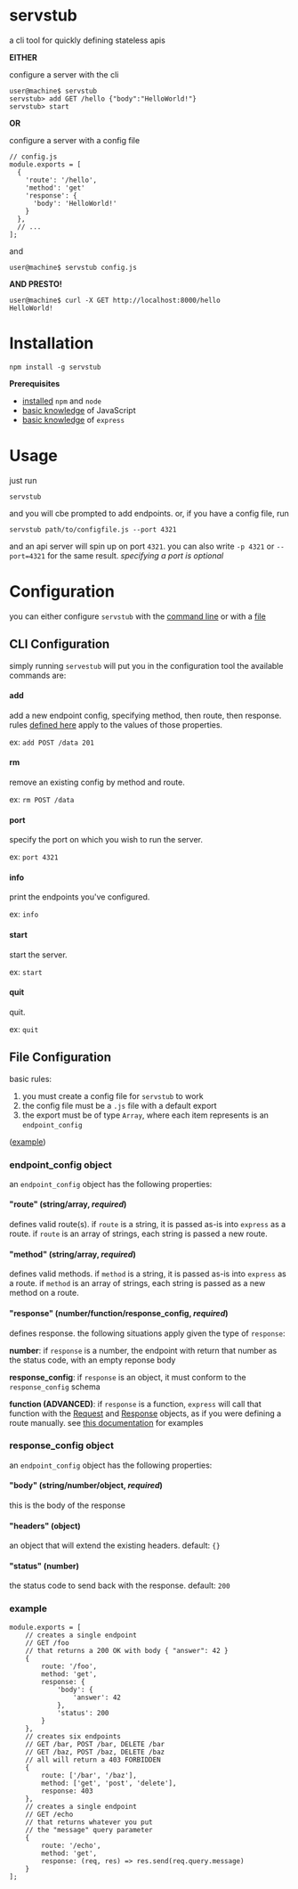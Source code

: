 # servstub
a cli tool for quickly defining stateless apis


**EITHER**

configure a server with the cli
```
user@machine$ servstub
servstub> add GET /hello {"body":"HelloWorld!"}
servstub> start
```
**OR**

configure a server with a config file
```
// config.js
module.exports = [
  {
    'route': '/hello',
    'method': 'get'
    'response': {
      'body': 'HelloWorld!'
    }
  },
  // ...
];
```
and

```
user@machine$ servstub config.js
```

**AND PRESTO!**

```
user@machine$ curl -X GET http://localhost:8000/hello
HelloWorld!
```

# Installation
`npm install -g servstub`

**Prerequisites**
- [installed](https://nodejs.org/en/download/) `npm` and `node`
- [basic knowledge](https://developer.mozilla.org/en-US/docs/Web/JavaScript/Guide) of JavaScript
- [basic knowledge](https://expressjs.com/en/4x/api.html) of `express`

# Usage
just run

`servstub`

and you will cbe prompted to add endpoints. or, if you have a config file, run

`servstub path/to/configfile.js --port 4321`

and an api server will spin up on port `4321`. you can also write `-p 4321` or `--port=4321` for the same result. _specifying a port is optional_

# Configuration
you can either configure `servstub` with the [command line](#CLI-Configuration) or with a [file](#File-Configuration)
## CLI Configuration
simply running `servestub` will put you in the configuration tool the available commands are:
#### add
add a new endpoint config, specifying method, then route, then response. rules [defined here](#endpoint-config-object) apply to the values of those properties.

ex: `add POST /data 201`
#### rm
remove an existing config by method and route.

ex: `rm POST /data`
#### port
specify the port on which you wish to run the server.

ex: `port 4321`
#### info
print the endpoints you've configured.

ex: `info`
#### start
start the server.

ex: `start`
#### quit
quit.

ex: `quit`

## File Configuration
basic rules:
1) you must create a config file for `servstub` to work
2) the config file must be a `.js` file with a default export
3) the export must be of type `Array`, where each item represents is an `endpoint_config`

([example](#example))

### endpoint_config object
an `endpoint_config` object has the following properties:
#### "route" (string/array, _required_)
defines valid route(s). if `route` is a string, it is passed as-is into `express` as a route. if `route` is an array of strings, each string is passed a new route.
#### "method" (string/array, _required_)
defines valid methods. if `method` is a string, it is passed as-is into `express` as a route. if `method` is an array of strings, each string is passed as a new method on a route.
#### "response" (number/function/response_config, _required_)
defines response. the following situations apply given the type of `response`:

**number**: if `response` is a number, the endpoint with return that number as the status code, with an empty reponse body

**response_config**: if `response` is an object, it must conform to the `response_config` schema

**function (ADVANCED)**: if `response` is a function, `express` will call that function with the [Request](https://expressjs.com/en/4x/api.html#req) and [Response](https://expressjs.com/en/4x/api.html#res) objects, as if you were defining a route manually. see [this documentation](https://expressjs.com/en/4x/api.html#req.route) for examples

### response_config object
an `endpoint_config` object has the following properties:
#### "body" (string/number/object, _required_)
this is the body of the response
#### "headers" (object)
an object that will extend the existing headers. default: `{}`
#### "status" (number)
the status code to send back with the response. default: `200`


### example
```
module.exports = [
    // creates a single endpoint
    // GET /foo
    // that returns a 200 OK with body { "answer": 42 }
    {
        route: '/foo',
        method: 'get',
        response: {
            'body': {
                'answer': 42
            },
            'status': 200
        }   
    },
    // creates six endpoints
    // GET /bar, POST /bar, DELETE /bar
    // GET /baz, POST /baz, DELETE /baz
    // all will return a 403 FORBIDDEN
    {
        route: ['/bar', '/baz'],
        method: ['get', 'post', 'delete'],
        response: 403
    },
    // creates a single endpoint
    // GET /echo
    // that returns whatever you put
    // the "message" query parameter
    {
        route: '/echo',
        method: 'get',
        response: (req, res) => res.send(req.query.message)
    }
];
```
